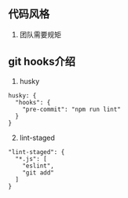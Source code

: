 ## 代码风格
1. 团队需要规矩









## git hooks介绍
1. husky
  ```
  husky: {
    "hooks": {
      "pre-commit": "npm run lint"
    }
  }
  ```
2. lint-staged
  ```
  "lint-staged": {
    "*.js": [
      "eslint",
      "git add"
    ]
  }
  ```

